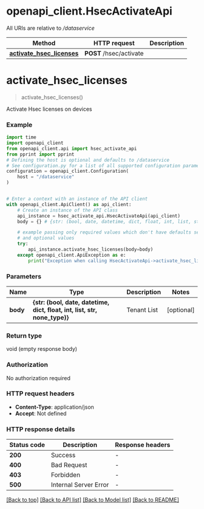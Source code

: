 # openapi_client.HsecActivateApi

All URIs are relative to */dataservice*

Method | HTTP request | Description
------------- | ------------- | -------------
[**activate_hsec_licenses**](HsecActivateApi.md#activate_hsec_licenses) | **POST** /hsec/activate | 


# **activate_hsec_licenses**
> activate_hsec_licenses()



Activate Hsec licenses on devices

### Example


```python
import time
import openapi_client
from openapi_client.api import hsec_activate_api
from pprint import pprint
# Defining the host is optional and defaults to /dataservice
# See configuration.py for a list of all supported configuration parameters.
configuration = openapi_client.Configuration(
    host = "/dataservice"
)


# Enter a context with an instance of the API client
with openapi_client.ApiClient() as api_client:
    # Create an instance of the API class
    api_instance = hsec_activate_api.HsecActivateApi(api_client)
    body = {} # {str: (bool, date, datetime, dict, float, int, list, str, none_type)} | Tenant List (optional)

    # example passing only required values which don't have defaults set
    # and optional values
    try:
        api_instance.activate_hsec_licenses(body=body)
    except openapi_client.ApiException as e:
        print("Exception when calling HsecActivateApi->activate_hsec_licenses: %s\n" % e)
```


### Parameters

Name | Type | Description  | Notes
------------- | ------------- | ------------- | -------------
 **body** | **{str: (bool, date, datetime, dict, float, int, list, str, none_type)}**| Tenant List | [optional]

### Return type

void (empty response body)

### Authorization

No authorization required

### HTTP request headers

 - **Content-Type**: application/json
 - **Accept**: Not defined


### HTTP response details

| Status code | Description | Response headers |
|-------------|-------------|------------------|
**200** | Success |  -  |
**400** | Bad Request |  -  |
**403** | Forbidden |  -  |
**500** | Internal Server Error |  -  |

[[Back to top]](#) [[Back to API list]](../README.md#documentation-for-api-endpoints) [[Back to Model list]](../README.md#documentation-for-models) [[Back to README]](../README.md)

